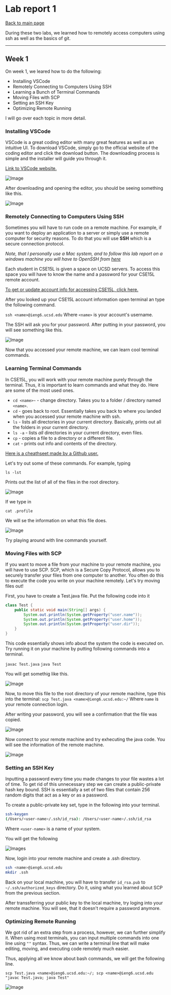 # Lab report 1

[Back to main page](index.md)

During these two labs, we learned how to remotely access computers using ssh as well as the basics of git.

---

## Week 1

On week 1, we leared how to do the following:

* Installing VSCode
* Remotely Connecting to Computers Using SSH
* Learning a Bunch of Terminal Commands
* Moving Files with SCP
* Setting an SSH Key
* Optimizing Remote Running

I will go over each topic in more detail.

### Installing VSCode

VSCode is a great coding editor with many great features as well as an intuitive UI. To download VSCode, simply go to the official website of the coding editor and click the download button. The downloading process is simple and the installer will guide you through it.

[Link to VSCode website.](https://code.visualstudio.com/)

![Image](./pictures/Lab-1-pics/lab-1-vscode.png)

After downloading and opening the editor, you should be seeing something like this.

![Image](./pictures/Lab-1-pics/lab-1-vscode-landing.png)

### Remotely Connecting to Computers Using SSH

Sometimes you will have to run code on a remote machine. For example, if you want to deploy an application to a server or simply use a remote computer for security reasons. To do that you will use **SSH** which is a secure connection protocol.

*Note, that I personally use a Mac system, and to follow this lab report on a windows machine you will have to OpenSSH from [here](https://docs.microsoft.com/en-us/windows-server/administration/openssh/openssh_install_firstuse)*

Each student in CSE15L is given a space on UCSD servers. To access this space you will have to know the name and a password for your CSE15L remote account.  

[To get or update account info for accessing CSE15L, click here.](https://sdacs.ucsd.edu/~icc/index.php)

After you looked up your CSE15L account information open terminal an type the following command.

`ssh <name>@ieng6.ucsd.edu`
Where `<name>` is your account's username.

The SSH will ask you for your password. After putting in your password, you will see something like this.

![Image](./pictures/Lab-1-pics/remote-access.png)

Now that you accessed your remote machine, we can learn cool terminal commands.

### Learning Terminal Commands

In CSE15L, you will work with your remote machine purely through the terminal. Thus, it is important to learn commands and what they do. Here are some of the most used ones.

* `cd <name>~` - change directory. Takes you to a folder / directory named `<name>`.
* `cd` - goes back to root. Essentially takes you back to where you landed when you accessed your remote machine with ssh.
* `ls` - lists all directories in your current directory. Basically, prints out all the folders in your current directory.
* `ls -a` - lists *all* directories in your current directory, even files.
* `cp` - copies a file to a directory or a different file.
* `cat` - prints out info and contents of the directory.

[Here is a cheathseet made by a Github user.](https://github.com/0nn0/terminal-mac-cheatsheet)

Let's try out some of these commands. For example, typing

`ls -lst`

Prints out the list of all of the files in the root directory.

![Image](/pictures/Lab-1-pics/ls-lat.png)

If we type in

`cat .profile`

We will se the information on what this file does.

![Image](./pictures/Lab-1-pics/cat-profile.png)

Try playing around with line commands yourself.

### Moving Files with SCP

If you want to move a file from your machine to your remote machine, you will have to use SCP. SCP, which is a Secure Copy Protocol, allows you to securely transfer your files from one computer to another. You often do this to execute the code you write on your machine remotely. Let's try moving files out!

First, you have to create a Test.java file. Put the following code into it

``` java
class Test {
    public static void main(String[] args) {
        System.out.println(System.getProperty("user.name"));
        System.out.println(System.getProperty("user.home"));
        System.out.println(System.getProperty("user.dir"));
    }
}
```

This code essentially shows info about the system the code is executed on. Try running it on your machine by putting following commands into a terminal.

`javac Test.java`
`java Test`

You will get somethig like this.

![Image](/pictures/Lab-1-pics/test-run.png)

Now, to move this file to the root directory of your remote machine, type this into the terminal:
`scp Test.java <name>@ieng6.ucsd.edu:~/`
Where  `name` is your remote connection login. 

After writing your password, you will see a confirmation that the file was copied.

![Image](/pictures/Lab-1-pics/scp-conf.png)

Now connect to your remote machine and try exhecuting the java code. You will see the information of the remote machine.

![Image](/pictures/Lab-1-pics/scp-remote-exhecution.png)

### Setting an SSH Key

Inputting a password every time you made changes to your file wastes a lot of time. To get rid of this unnecessary step we can create a public-private hash key bound. SSH is essentially a set of two files that contain 256 random digits that act as a key or as a password.

To create a public-private key set, type in the following into your terminal.

``` bash
ssh-keygen
(/Users/<user-name>/.ssh/id_rsa): /Users/<user-name>/.ssh/id_rsa
```

Where `<user-name>` is a name of your system.

You will get the following

![Images](/pictures/Lab-1-pics/keygen-terminal.png)

Now, login into your remote machine and create a .ssh directory.

``` bash
ssh <name>@ieng6.ucsd.edu
mkdir .ssh
```

Back on your local machine, you will have to transfer `id_rsa.pub` to `~/.ssh/authorized_keys` directory. Do it, using what you learned about SCP from the previous section.

After transsferring your public key to the local machine, try loging into your remote machine. You will see, that it doesn't require a password anymore.

### Optimizing Remote Running

We got rid of an extra step from a process, however, we can further simplify it. When using most terminals, you can input multiple commands into one line using `""` syntax. Thus, we can write a terminal line that will make editing, moving, and executing code remotely much easier.

Thus, applying all we know about bash commands, we will get the following line.

`scp Test.java <name>@ieng6.ucsd.edu:~/; scp <name>@ieng6.ucsd.edu "javac Test.java; java Test"`

![Image](pictures/Lab-1-pics/quick-access.png)
